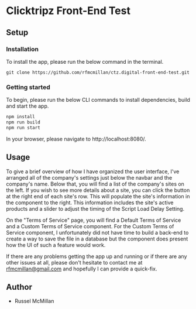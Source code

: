 # Clicktripz Front-End Test

## Setup

### Installation

To install the app, please run the below command in the terminal.

```
git clone https://github.com/rfmcmillan/ctz.digital-front-end-test.git
```

### Getting started

To begin, please run the below CLI commands to install dependencies, build and start the app.

```bash
npm install
npm run build
npm run start
```

In your browser, please navigate to http://localhost:8080/.

## Usage

To give a brief overview of how I have organized the user interface, I've arranged all of the company's settings just below the navbar and the company's name. Below that, you will find a list of the company's sites on the left. If you wish to see more details about a site, you can click the button at the right end of each site's row. This will populate the site's information in the component to the right. This information includes the site's active products and a slider to adjust the timing of the Script Load Delay Setting.

On the "Terms of Service" page, you will find a Default Terms of Service and a Custom Terms of Service component. For the Custom Terms of Service component, I unfortunately did not have time to build a back-end to create a way to save the file in a database but the component does present how the UI of such a feature would work.

If there are any problems getting the app up and running or if there are any other issues at all, please don't hesitate to contact me at rfmcmillan@gmail.com and hopefully I can provide a quick-fix.

## Author

- Russel McMillan
